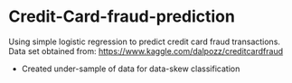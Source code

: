 # Credit-Card-fraud-prediction
Using simple logistic regression to predict credit card fraud transactions. Data set obtained from: https://www.kaggle.com/dalpozz/creditcardfraud

- Created under-sample of data for data-skew classification
